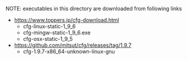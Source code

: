 NOTE: executables in this directory are downloaded from following links

- https://www.toppers.jp/cfg-download.html
  - cfg-linux-static-1_9_6
  - cfg-mingw-static-1_9_6.exe
  - cfg-osx-static-1_9_5
- https://github.com/mitsut/cfg/releases/tag/1.9.7
  - cfg-1.9.7-x86_64-unknown-linux-gnu
